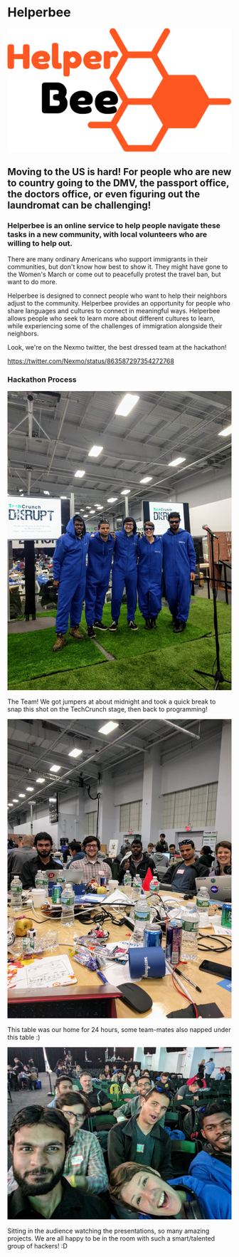 # Helperbee

![logo](public/img/beelogo.png)

## Moving to the US is hard! For people who are new to country going to the DMV, the passport office, the doctors office, or even figuring out the laundromat can be challenging!

### Helperbee is an online service to help people navigate these tasks in a new community, with local volunteers who are willing to help out. 

There are many ordinary Americans who support immigrants in their communities, but don't know how best to show it. They might have gone to the Women's March or come out to peacefully protest the travel ban, but want to do more. 

Helperbee is designed to connect people who want to help their neighbors adjust to the community. Helperbee provides an opportunity for people who share languages and cultures to connect in meaningful ways. Helperbee allows people who seek to learn more about different cultures to learn, while experiencing some of the challenges of immigration alongside their neighbors.

Look, we're on the Nexmo twitter, the best dressed team at the hackathon! 

https://twitter.com/Nexmo/status/863587297354272768

### Hackathon Process

![group-pic](public/img/group.jpg)

The Team! We got jumpers at about midnight and took a quick break to snap this shot on the TechCrunch stage, then back to programming!

![group-coding-at-table](public/img/table.jpg)

This table was our home for 24 hours, some team-mates also napped under this table :)

![presentations](public/img/presentations.jpg)

Sitting in the audience watching the presentations, so many amazing projects. We are all happy to be in the room with such a smart/talented group of hackers! :D